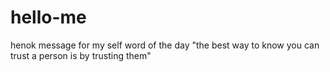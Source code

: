 # hello-me
henok
message for my self
word of the day "the best way to know you can trust a person is by trusting them"
